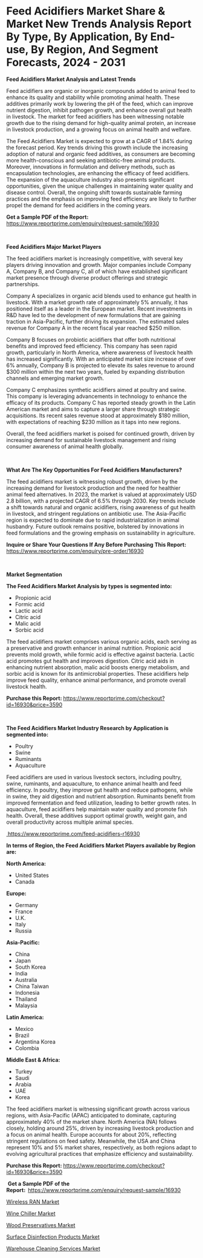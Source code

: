 <p><h1>Feed Acidifiers Market Share & Market New Trends Analysis Report By Type, By Application, By End-use, By Region, And Segment Forecasts, 2024 - 2031</h1></p><p><strong>Feed Acidifiers Market Analysis and Latest Trends</strong></p>
<p><p>Feed acidifiers are organic or inorganic compounds added to animal feed to enhance its quality and stability while promoting animal health. These additives primarily work by lowering the pH of the feed, which can improve nutrient digestion, inhibit pathogen growth, and enhance overall gut health in livestock. The market for feed acidifiers has been witnessing notable growth due to the rising demand for high-quality animal protein, an increase in livestock production, and a growing focus on animal health and welfare.</p><p>The Feed Acidifiers Market is expected to grow at a CAGR of 1.84% during the forecast period. Key trends driving this growth include the increasing adoption of natural and organic feed additives, as consumers are becoming more health-conscious and seeking antibiotic-free animal products. Moreover, innovations in formulation and delivery methods, such as encapsulation technologies, are enhancing the efficacy of feed acidifiers. The expansion of the aquaculture industry also presents significant opportunities, given the unique challenges in maintaining water quality and disease control. Overall, the ongoing shift towards sustainable farming practices and the emphasis on improving feed efficiency are likely to further propel the demand for feed acidifiers in the coming years.</p></p>
<p><strong>Get a Sample PDF of the Report:&nbsp;</strong> <a href="https://www.reportprime.com/enquiry/request-sample/16930?utm_campaign=4&utm_medium=2&utm_source=Github&utm_content=ia&utm_term=24112024&utm_id=feed-acidifiers">https://www.reportprime.com/enquiry/request-sample/16930</a></p>
<p>&nbsp;</p>
<p><strong>Feed Acidifiers Major Market Players</strong></p>
<p><p>The feed acidifiers market is increasingly competitive, with several key players driving innovation and growth. Major companies include Company A, Company B, and Company C, all of which have established significant market presence through diverse product offerings and strategic partnerships.</p><p>Company A specializes in organic acid blends used to enhance gut health in livestock. With a market growth rate of approximately 5% annually, it has positioned itself as a leader in the European market. Recent investments in R&D have led to the development of new formulations that are gaining traction in Asia-Pacific, further driving its expansion. The estimated sales revenue for Company A in the recent fiscal year reached $250 million.</p><p>Company B focuses on probiotic acidifiers that offer both nutritional benefits and improved feed efficiency. This company has seen rapid growth, particularly in North America, where awareness of livestock health has increased significantly. With an anticipated market size increase of over 6% annually, Company B is projected to elevate its sales revenue to around $300 million within the next two years, fueled by expanding distribution channels and emerging market growth.</p><p>Company C emphasizes synthetic acidifiers aimed at poultry and swine. This company is leveraging advancements in technology to enhance the efficacy of its products. Company C has reported steady growth in the Latin American market and aims to capture a larger share through strategic acquisitions. Its recent sales revenue stood at approximately $180 million, with expectations of reaching $230 million as it taps into new regions.</p><p>Overall, the feed acidifiers market is poised for continued growth, driven by increasing demand for sustainable livestock management and rising consumer awareness of animal health globally.</p></p>
<p>&nbsp;</p>
<p><strong>What Are The Key Opportunities For Feed Acidifiers Manufacturers?</strong></p>
<p><p>The feed acidifiers market is witnessing robust growth, driven by the increasing demand for livestock production and the need for healthier animal feed alternatives. In 2023, the market is valued at approximately USD 2.8 billion, with a projected CAGR of 6.5% through 2030. Key trends include a shift towards natural and organic acidifiers, rising awareness of gut health in livestock, and stringent regulations on antibiotic use. The Asia-Pacific region is expected to dominate due to rapid industrialization in animal husbandry. Future outlook remains positive, bolstered by innovations in feed formulations and the growing emphasis on sustainability in agriculture.</p></p>
<p><strong>Inquire or Share Your Questions If Any Before Purchasing This Report:</strong> <a href="https://www.reportprime.com/enquiry/pre-order/16930?utm_campaign=4&utm_medium=2&utm_source=Github&utm_content=ia&utm_term=24112024&utm_id=feed-acidifiers">https://www.reportprime.com/enquiry/pre-order/16930</a></p>
<p>&nbsp;</p>
<p><strong>Market Segmentation</strong></p>
<p><strong>The Feed Acidifiers Market Analysis by types is segmented into:</strong></p>
<p><ul><li>Propionic acid</li><li>Formic acid</li><li>Lactic acid</li><li>Citric acid</li><li>Malic acid</li><li>Sorbic acid</li></ul></p>
<p><p>The feed acidifiers market comprises various organic acids, each serving as a preservative and growth enhancer in animal nutrition. Propionic acid prevents mold growth, while formic acid is effective against bacteria. Lactic acid promotes gut health and improves digestion. Citric acid aids in enhancing nutrient absorption, malic acid boosts energy metabolism, and sorbic acid is known for its antimicrobial properties. These acidifiers help improve feed quality, enhance animal performance, and promote overall livestock health.</p></p>
<p><strong>Purchase this Report:&nbsp;</strong><a href="https://www.reportprime.com/checkout?id=16930&price=3590&utm_campaign=4&utm_medium=2&utm_source=Github&utm_content=ia&utm_term=24112024&utm_id=feed-acidifiers">https://www.reportprime.com/checkout?id=16930&price=3590</a></p>
<p>&nbsp;</p>
<p><strong>The Feed Acidifiers Market Industry Research by Application is segmented into:</strong></p>
<p><ul><li>Poultry</li><li>Swine</li><li>Ruminants</li><li>Aquaculture</li></ul></p>
<p><p>Feed acidifiers are used in various livestock sectors, including poultry, swine, ruminants, and aquaculture, to enhance animal health and feed efficiency. In poultry, they improve gut health and reduce pathogens, while in swine, they aid digestion and nutrient absorption. Ruminants benefit from improved fermentation and feed utilization, leading to better growth rates. In aquaculture, feed acidifiers help maintain water quality and promote fish health. Overall, these additives support optimal growth, weight gain, and overall productivity across multiple animal species.</p></p>
<p><a href="https://www.reportprime.com/feed-acidifiers-r16930?utm_campaign=4&utm_medium=2&utm_source=Github&utm_content=ia&utm_term=24112024&utm_id=feed-acidifiers">&nbsp;https://www.reportprime.com/feed-acidifiers-r16930</a></p>
<p><strong>In terms of Region, the Feed Acidifiers Market Players available by Region are:</strong></p>
<p>
    <p> <strong> North America: </strong>
        <ul>
            <li>United States</li>
            <li>Canada</li>
        </ul>
        </p> 
    <p> <strong> Europe: </strong>
        <ul>
            <li>Germany</li>
            <li>France</li>
            <li>U.K.</li>
            <li>Italy</li>
            <li>Russia</li>
        </ul>
        </p> 
    <p> <strong> Asia-Pacific: </strong>
        <ul>
            <li>China</li>
            <li>Japan</li>
            <li>South Korea</li>
            <li>India</li>
            <li>Australia</li>
            <li>China Taiwan</li>
            <li>Indonesia</li>
            <li>Thailand</li>
            <li>Malaysia</li>
        </ul>
        </p> 
    <p> <strong> Latin America: </strong>
        <ul>
            <li>Mexico</li>
            <li>Brazil</li>
            <li>Argentina Korea</li>
            <li>Colombia</li>
        </ul>
        </p> 
    <p> <strong> Middle East & Africa: </strong>
        <ul>
            <li>Turkey</li>
            <li>Saudi</li>
            <li>Arabia</li>
            <li>UAE</li>
            <li>Korea</li>
        </ul>
    </p>
    </p>
<p><p>The feed acidifiers market is witnessing significant growth across various regions, with Asia-Pacific (APAC) anticipated to dominate, capturing approximately 40% of the market share. North America (NA) follows closely, holding around 25%, driven by increasing livestock production and a focus on animal health. Europe accounts for about 20%, reflecting stringent regulations on feed safety. Meanwhile, the USA and China represent 10% and 5% market shares, respectively, as both regions adapt to evolving agricultural practices that emphasize efficiency and sustainability.</p></p>
<p><strong>Purchase this Report: </strong><a href="https://www.reportprime.com/checkout?id=16930&price=3590&utm_campaign=4&utm_medium=2&utm_source=Github&utm_content=ia&utm_term=24112024&utm_id=feed-acidifiers">https://www.reportprime.com/checkout?id=16930&price=3590</a></p>
<p>&nbsp;<strong>Get a Sample PDF of the Report:&nbsp;&nbsp;</strong><a href="https://www.reportprime.com/enquiry/request-sample/16930?utm_campaign=4&utm_medium=2&utm_source=Github&utm_content=ia&utm_term=24112024&utm_id=feed-acidifiers">https://www.reportprime.com/enquiry/request-sample/16930</a></p>
<p><strong></strong></p>
<p><p><a href="https://www.linkedin.com/pulse/global-wireless-ran-market-exploring-share-trends-future-growth-fxhbf?utm_campaign=4&utm_medium=2&utm_source=Github&utm_content=ia&utm_term=24112024&utm_id=feed-acidifiers">Wireless RAN Market</a></p><p><a href="https://www.linkedin.com/pulse/global-wine-chiller-market-sector2024-2031-metrics-strategic-ks7ge?utm_campaign=4&utm_medium=2&utm_source=Github&utm_content=ia&utm_term=24112024&utm_id=feed-acidifiers">Wine Chiller Market</a></p><p><a href="https://github.com/FosterFahey91/Market-Research-Report-List-1/blob/main/wood-preservatives-market.md?utm_campaign=4&utm_medium=2&utm_source=Github&utm_content=ia&utm_term=24112024&utm_id=feed-acidifiers">Wood Preservatives Market</a></p><p><a href="https://issuu.com/reportprime-2/docs/surface-disinfection-products-marke_ad6e38a4f74e70?utm_campaign=4&utm_medium=2&utm_source=Github&utm_content=ia&utm_term=24112024&utm_id=feed-acidifiers">Surface Disinfection Products Market</a></p><p><a href="https://issuu.com/reportprime-2/docs/warehouse-cleaning-services-market-_b38dcd79d7c485?utm_campaign=4&utm_medium=2&utm_source=Github&utm_content=ia&utm_term=24112024&utm_id=feed-acidifiers">Warehouse Cleaning Services Market</a></p></p>